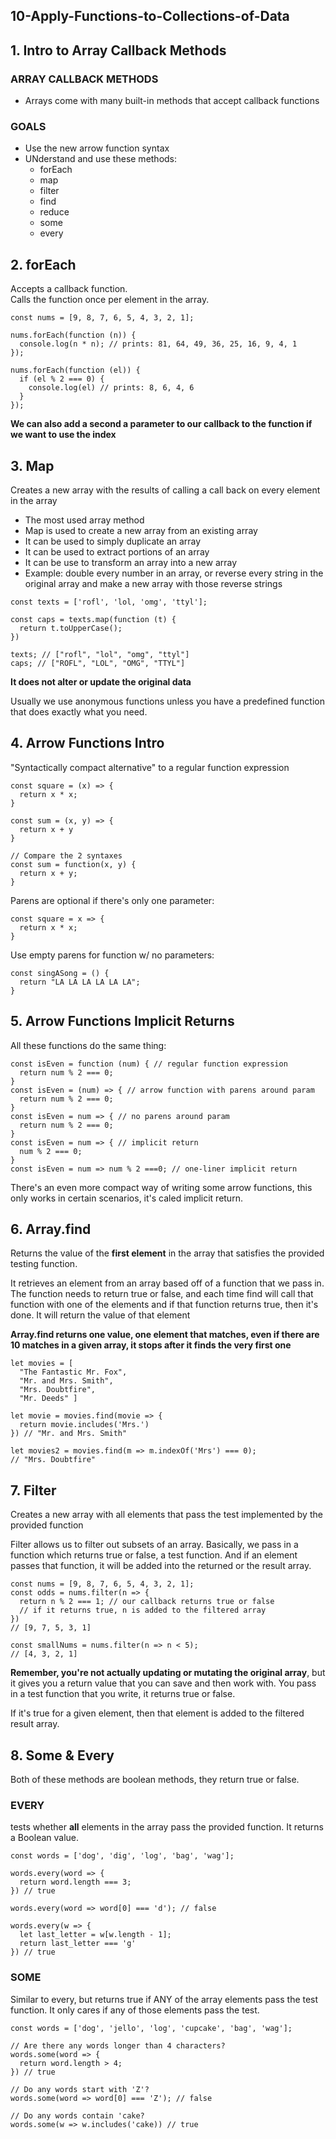 ## 10-Apply-Functions-to-Collections-of-Data

## 1. Intro to Array Callback Methods

### ARRAY CALLBACK METHODS

- Arrays come with many built-in methods that accept callback functions

### GOALS

- Use the new arrow function syntax
- UNderstand and use these methods:
  - forEach
  - map
  - filter
  - find
  - reduce
  - some
  - every

## 2. forEach

Accepts a callback function.  
Calls the function once per element in the array.

```
const nums = [9, 8, 7, 6, 5, 4, 3, 2, 1];

nums.forEach(function (n)) {
  console.log(n * n); // prints: 81, 64, 49, 36, 25, 16, 9, 4, 1
});

nums.forEach(function (el)) {
  if (el % 2 === 0) {
    console.log(el) // prints: 8, 6, 4, 6
  }
});
```

**We can also add a second a parameter to our callback to the function if we want to use the index**

## 3. Map

Creates a new array with the results of calling a call back on every element in the array

- The most used array method
- Map is used to create a new array from an existing array
- It can be used to simply duplicate an array
- It can be used to extract portions of an array
- It can be use to transform an array into a new array
- Example: double every number in an array, or reverse every string in the original array and make a new array with those reverse strings

```
const texts = ['rofl', 'lol, 'omg', 'ttyl'];

const caps = texts.map(function (t) {
  return t.toUpperCase();
})

texts; // ["rofl", "lol", "omg", "ttyl"]
caps; // ["ROFL", "LOL", "OMG", "TTYL"]
```

**It does not alter or update the original data**

Usually we use anonymous functions unless you have a predefined function that does exactly what you need.

## 4. Arrow Functions Intro

"Syntactically compact alternative" to a regular function expression

```
const square = (x) => {
  return x * x;
}

const sum = (x, y) => {
  return x + y
}

// Compare the 2 syntaxes
const sum = function(x, y) {
  return x + y;
}
```

Parens are optional if there's only one parameter:

```
const square = x => {
  return x * x;
}
```

Use empty parens for function w/ no parameters:

```
const singASong = () {
  return "LA LA LA LA LA LA";
}
```

## 5. Arrow Functions Implicit Returns

All these functions do the same thing:

```
const isEven = function (num) { // regular function expression
  return num % 2 === 0;
}
const isEven = (num) => { // arrow function with parens around param
  return num % 2 === 0;
}
const isEven = num => { // no parens around param
  return num % 2 === 0;
}
const isEven = num => { // implicit return
  num % 2 === 0;
}
const isEven = num => num % 2 ===0; // one-liner implicit return
```

There's an even more compact way of writing some arrow functions, this only works in certain scenarios, it's caled implicit return.

## 6. Array.find

Returns the value of the **first element** in the array that satisfies the provided testing function.

It retrieves an element from an array based off of a function that we pass in. The function needs to return true or false, and each time find will call that function with one of the elements and if that function returns true, then it's done. It will return the value of that element

**Array.find returns one value, one element that matches, even if there are 10 matches in a given array, it stops after it finds the very first one**

```
let movies = [
  "The Fantastic Mr. Fox",
  "Mr. and Mrs. Smith",
  "Mrs. Doubtfire",
  "Mr. Deeds" ]

let movie = movies.find(movie => {
  return movie.includes('Mrs.')
}) // "Mr. and Mrs. Smith"

let movies2 = movies.find(m => m.indexOf('Mrs') === 0);
// "Mrs. Doubtfire"
```

## 7. Filter

Creates a new array with all elements that pass the test implemented by the provided function

Filter allows us to filter out subsets of an array. Basically, we pass in a function which returns true or false, a test function. And if an element passes that function, it will be added into the returned or the result array.

```
const nums = [9, 8, 7, 6, 5, 4, 3, 2, 1];
const odds = nums.filter(n => {
  return n % 2 === 1; // our callback returns true or false
  // if it returns true, n is added to the filtered array
})
// [9, 7, 5, 3, 1]

const smallNums = nums.filter(n => n < 5);
// [4, 3, 2, 1]
```

**Remember, you're not actually updating or mutating the original array**, but it gives you a return value that you can save and then work with. You pass in a test function that you write, it returns true or false.

If it's true for a given element, then that element is added to the filtered result array.

## 8. Some & Every

Both of these methods are boolean methods, they return true or false.

### EVERY

tests whether **all** elements in the array pass the provided function. It returns a Boolean value.

```
const words = ['dog', 'dig', 'log', 'bag', 'wag'];

words.every(word => {
  return word.length === 3;
}) // true

words.every(word => word[0] === 'd'); // false

words.every(w => {
  let last_letter = w[w.length - 1];
  return last_letter === 'g'
}) // true
```

### SOME

Similar to every, but returns true if ANY of the array elements pass the test function. It only cares if any of those elements pass the test.

```
const words = ['dog', 'jello', 'log', 'cupcake', 'bag', 'wag'];

// Are there any words longer than 4 characters?
words.some(word => {
  return word.length > 4;
}) // true

// Do any words start with 'Z'?
words.some(word => word[0] === 'Z'); // false

// Do any words contain 'cake?
words.some(w => w.includes('cake)) // true
```
